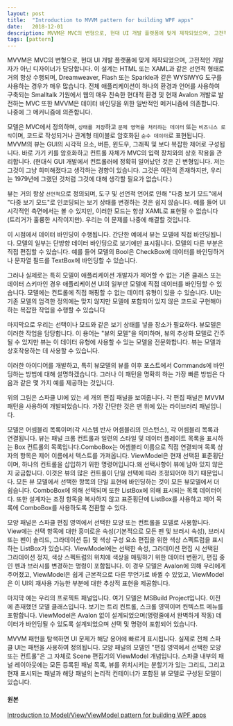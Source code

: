 ```yaml
---
layout: post
title:  "Introduction to MVVM pattern for building WPF apps"
date:   2018-12-01
description: MVVM은 MVC의 변형으로, 현대 UI 개발 플랫폼에 맞게 제작되었으며, 고전적인 개발자가 아닌 디자이너가 담당합니다. 
tags: [pattern]
---
```

MVVM은 MVC의 변형으로, 현대 UI 개발 플랫폼에 맞게 제작되었으며, 고전적인 개발자가 아닌 디자이너가 담당합니다.
이 설계는 HTML 또는 XAML과 같은 선언적 형태로 거의 항상 수행되며, Dreamweaver, Flash 또는 Sparkle과 같은 WYSIWYG 도구를 사용하는 경우가 매우 많습니다. 전체 애플리케이션이 하나의 환경과 언어를 사용하여 구축되는 Smalltalk 기원에서 웹의 매우 친숙한 현대적 환경 및 현재 Avalon 개발로 발전하는 MVC 또한 MVVM은 데이터 바인딩을 위한 일반적인 메커니즘에 의존합니다. 나중에 그 메커니즘에 의존합니다.

모델은 MVC에서 정의하며, `상태를 저장`하고 `문제 영역을 처리하는 데이터` 또는 `비즈니스 로직`이며, 코드로 작성되거나 관계형 테이블로 암호화된 `순수 데이터`로 표현됩니다. MVVM의 뷰는 GUI의 시각적 요소, 버튼, 윈도우, 그래픽 및 보다 복잡한 제어로 구성됩니다. 바로 가기 키를 암호화하고 컨트롤 자체가 MVC의 입력 장치와의 상호 작용을 관리합니다. (현대식 GUI 개발에서 컨트롤러에 정확히 일어났던 것은 긴 변형입니다. 저는 그것이 그냥 희미해졌다고 생각하는 경향이 있습니다. 그것은 여전히 존재하지만, 우리는 1979년에 그랬던 것처럼 그것에 대해 생각할 필요가 없습니다.)

뷰는 거의 항상 `선언적`으로 정의되며, 도구 및 선언적 언어로 인해 "다중 보기 모드"에서 "다중 보기 모드"로 인코딩되는 보기 상태를 변경하는 것은 쉽지 않습니다. 예를 들어 UI 시각적인 측면에서는 볼 수 있지만, 이러한 모드는 항상 XAML로 표현될 수 없습니다(트리거가 훌륭한 시작이지만). 우리는 이 문제를 나중에 해결할 것입니다.

이 시점에서 데이터 바인딩이 수행됩니다. 간단한 예에서 뷰는 모델에 직접 바인딩됩니다. 모델의 일부는 단방향 데이터 바인딩으로 보기에만 표시됩니다. 모델의 다른 부분은 직접 편집할 수 있습니다. 예를 들어 모델의 Bool은 CheckBox에 데이터를 바인딩하거나 문자열 필드를 TextBox에 바인딩할 수 있습니다.


그러나 실제로는 특히 모델이 애플리케이션 개발자가 제어할 수 없는 기존 클래스 또는 데이터 스키마인 경우 애플리케이션 UI의 일부만 모델에 직접 데이터를 바인딩할 수 있습니다. 모델에는 컨트롤에 직접 매핑할 수 없는 데이터 유형이 있을 수 있습니다. UI는 기존 모델의 엄격한 정의에는 맞지 않지만 모델에 포함되어 있지 않은 코드로 구현해야 하는 복잡한 작업을 수행할 수 있습니다

마지막으로 우리는 선택이나 모드와 같은 보기 상태를 넣을 장소가 필요하다. 뷰모델은 이러한 작업을 담당합니다. 이 용어는 "뷰의 모델"을 의미하며, 뷰의 추상화 모델로 간주될 수 있지만 뷰는 이 데이터 유형에 사용할 수 있는 모델을 전문화합니다. 뷰는 모델과 상호작용하는 데 사용할 수 있습니다. 


이러한 아이디어를 개발하고, 특히 뷰모델의 뷰를 이후 포스트에서 Commands에 바인딩하는 방법에 대해 설명하겠습니다. 그러나 이 패턴을 명확히 하는 가장 빠른 방법은 다음과 같은 몇 가지 예를 제공하는 것입니다.

위의 그림은 스파클 UI에 있는 세 개의 편집 패널을 보여줍니다. 각 편집 패널은 MVVM 패턴을 사용하여 개발되었습니다. 가장 간단한 것은 맨 위에 있는 라이브러리 패널입니다. 

모델은 어셈블리 목록이며(각 시스템 반사 어셈블리의 인스턴스), 각 어셈블리 목록과 연결됩니다. 뷰는 패널 크롬 컨트롤과 일련의 스타일 및 데이터 플레이트 목록을 표시하는 Box 컨트롤의 목록입니다.ComboBox는 어셈블리 이름으로 직접 연결되며 목록 상자의 항목은 제어 이름에서 텍스트를 가져옵니다. ViewModel은 현재 선택된 표준횡단이며, 하나의 컨트롤을 삽입하기 위한 명령어입니다.왜 선택사항이 뷰에 남아 있지 않은지 궁금합니다. 이것은 뷰의 많은 컨트롤이 단일 선택에 따라 조정되어야 하기 때문입니다. 모든 뷰 모델에서 선택한 항목의 단일 표현에 바인딩하는 것이 모든 뷰모델에서 더 쉽습니다. ComboBox에 의해 선택되며 또한 ListBox에 의해 표시되는 목록 데이터이다. 또한 설계자는 조정 항목을 복사하지 않고 표준횡단에 ListBox를 사용하고 제어 목록에 ComboBox를 사용하도록 전환할 수 있다.


모양 패널은 스파클 편집 영역에서 선택한 모양 또는 컨트롤을 모델로 사용합니다. View에는 선택 항목에 대한 흥미로운 속성(기본적으로 모든 펜 및 브러시 속성), 브러시 또는 펜이 솔리드, 그라데이션 등) 및 색상 구성 요소 편집을 위한 색상 스펙트럼을 표시하는 ListBox가 있습니다. ViewModel에는 선택한 속성, 그라데이션 편집 시 선택된 그라데이션 정지, 색상 스펙트럼의 위치에 색상을 매핑하기 위한 데이터 변환기, 편집 중인 펜과 브러시를 변경하는 명령이 포함됩니다. 이 경우 모델은 Avalon에 의해 우리에게 주어졌고, ViewModel은 쉽게 근본적으로 다른 무언가로 바뀔 수 있었고, ViewModel은 이 UI의 재사용 가능한 부분에 대한 추상적 표현을 제공합니다.


마지막 예는 우리의 프로젝트 패널입니다. 여기 모델은 MSBuild Project입니다. 이전에 존재했던 모델 클래스입니다. 보기는 트리 컨트롤, 스크롤 영역이며 컨텍스트 메뉴를 포함합니다. ViewModel은 Avalon 없이 설계되었으며(명령줄에서 완벽하게 작동) 데이터가 바인딩될 수 있도록 설계되었으며 선택 및 명령이 포함되어 있습니다. 


MVVM 패턴을 탐색하면 UI 문제가 해당 용어에 빠르게 표시됩니다. 실제로 전체 스파클 UI는 패턴을 사용하여 정의됩니다. 모양 패널의 모델인 "편집 영역에서 선택한 모양 또는 컨트롤"은 그 자체로 Scene 편집기의 ViewModel 개념입니다. 스파클 내부의 패널 레이아웃에는 모든 등록된 패널 목록, 뷰를 위치시키는 분할기가 있는 그리드, 그리고 현재 표시되는 패널과 해당 패널의 논리적 컨테이너가 포함된 뷰 모델로 구성된 모델이 있습니다.

#### 원본
[Introduction to Model/View/ViewModel pattern for building WPF apps](https://blogs.msdn.microsoft.com/johngossman/2005/10/08/introduction-to-modelviewviewmodel-pattern-for-building-wpf-apps/)